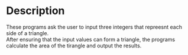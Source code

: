 # Description
These programs ask the user to input three integers that repreesnt each side of a triangle.\
After ensuring that the input values can form a triangle, the programs calculate the area of the tirangle and output the results.
